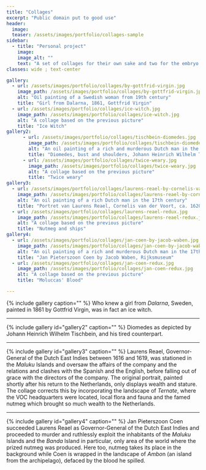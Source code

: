 ```yaml
---
title: "Collages"
excerpt: "Public domain put to good use"
header:
  image:
  teaser: /assets/images/portfolio/collages-sample
sidebar:
  - title: "Personal project"
    image:
    image_alt: ""
    text: "A set of collages for their own sake and two for the embryo of a Matrix game centred around the nutmeg trade and colonisation. All original pictures are in the public domain."
classes: wide ; text-center

gallery:
  - url: /assets/images/portfolio/collages/by-gottfrid-virgin.jpg
    image_path: /assets/images/portfolio/collages/by-gottfrid-virgin.jpg
    alt: "Oil painting of a Swedish woman from 19th century"
    title: "Girl from Dalarna, 1861, Gottfrid Virgin"
  - url: /assets/images/portfolio/collages/ice-witch.jpg
    image_path: /assets/images/portfolio/collages/ice-witch.jpg
    alt: "A collage based on the previous picture"
    title: "Ice Witch"
gallery2:
      - url: /assets/images/portfolio/collages/tischbein-diomedes.jpg
        image_path: /assets/images/portfolio/collages/tischbein-diomedes.jpg
        alt: "An oil painting of a rich and murderous Dutch man in the 17th century"
        title: "Diomedes, bust and shoulders, Johann Heinrich Wilhelm Tischbein, MET Museum"
      - url: /assets/images/portfolio/collages/twice-weary.jpg
        image_path: /assets/images/portfolio/collages/twice-weary.jpg
        alt: "A collage based on the previous picture"
        title: "Twice weary"
gallery3:
  - url: /assets/images/portfolio/collages/laurens-reael-by-cornelis-van-der-voort.jpg
    image_path: /assets/images/portfolio/collages/laurens-reael-by-cornelis-van-der-voort.jpg
    alt: "An oil painting of a rich Dutch man in the 17th century"
    title: "Portret van Laurens Reael, Cornelis van der Voort, ca. 1620, Rijksmuseum"
  - url: /assets/images/portfolio/collages/laurens-reael-redux.jpg
    image_path: /assets/images/portfolio/collages/laurens-reael-redux.jpg
    alt: "A collage based on the previous picture"
    title: "Nutmeg and ships"
gallery4:
  - url: /assets/images/portfolio/collages/jan-coen-by-jacob-waben.jpg
    image_path: /assets/images/portfolio/collages/jan-coen-by-jacob-waben.jpg
    alt: "An oil painting of a rich and murderous Dutch man in the 17th century"
    title: "Jan Pieterszoon Coen by Jacob Waben, Rijksmuseum"
  - url: /assets/images/portfolio/collages/jan-coen-redux.jpg
    image_path: /assets/images/portfolio/collages/jan-coen-redux.jpg
    alt: "A collage based on the previous picture"
    title: "Moluccas' Blood"

---
```


{% include gallery caption="" %}
Who knew a girl from *Dalarna*, Sweden, painted in 1861 by Gottfrid Virgin, was in fact an ice witch.

---

{% include gallery id="gallery2" caption="" %}
Diomedes as depicted by Johann Heinrich Wilhelm Tischbein, and his tired counterpart.

---

{% include gallery id="gallery3" caption="" %}
Laurens Reael, Governor-General of the Dutch East Indies between 1616 and 1619, was stationed in the *Maluku* Islands and oversaw the affairs of the company and the relations and clashes with the Spanish and the English, before falling out of grace with the directors of the company. The original portrait, painted shortly after his return to the Netherlands, only displays wealth and stature. The collage corrects this by incorporating the landscape of *Ternate*, where the VOC headquarters were located, local flora and fauna and the famed nutmeg which brought so much wealth to the Netherlands.

---

{% include gallery id="gallery4" caption="" %}
Jan Pieterszoon Coen succeeded Laurens Reael as Governor-General of the Dutch East Indies and proceeded to murder and ruthlessly exploit the inhabitants of the *Maluku* Islands and the *Banda* Island in particular, only area of the world where the prized nutmeg was produced. Here too, nutmeg takes its place in the background while Coen is wrapped in the landscape of *Ambo*n (an island from the archipelago), defaced by the blood he spilled.
